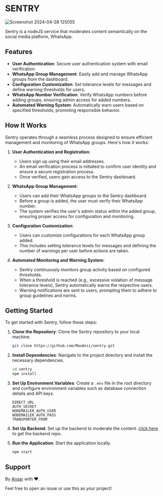 # SENTRY
![Screenshot 2024-04-28 125055](https://github.com/MaxAnii/SENTRY/assets/96937469/463003df-6813-41ff-b2a5-55c121b69422)


Sentry is a nodeJS service that moderates content semantically on the social media platform, WhatsApp.
## Features

- **User Authentication**: Secure user authentication system with email verification.
- **WhatsApp Group Management**: Easily add and manage WhatsApp groups from the dashboard.
- **Configuration Customization**: Set tolerance levels for messages and define warning thresholds for users.
- **WhatsApp Number Verification**: Verify WhatsApp numbers before adding groups, ensuring admin access for added numbers.
- **Automated Warning System**: Automatically warn users based on specified thresholds, promoting responsible behavior.


## How It Works

Sentry operates through a seamless process designed to ensure efficient management and monitoring of WhatsApp groups. Here's how it works:

1. **User Authentication and Registration**:
   - Users sign up using their email addresses.
   - An email verification process is initiated to confirm user identity and ensure a secure registration process.
   - Once verified, users gain access to the Sentry dashboard.

2. **WhatsApp Group Management**:
   - Users can add their WhatsApp groups to the Sentry dashboard.
   - Before a group is added, the user must verify their WhatsApp number.
   - The system verifies the user's admin status within the added group, ensuring proper access for configuration and monitoring.

3. **Configuration Customization**:
   - Users can customize configurations for each WhatsApp group added.
   - This includes setting tolerance levels for messages and defining the number of warnings per user before actions are taken.

4. **Automated Monitoring and Warning System**:
   - Sentry continuously monitors group activity based on configured thresholds.
   - When a threshold is reached (e.g., excessive violation of message tolerance levels), Sentry automatically warns the respective users.
   - Warning notifications are sent to users, prompting them to adhere to group guidelines and norms.



## Getting Started

To get started with Sentry, follow these steps:

1. **Clone the Repository**: Clone the Sentry repository to your local machine.

    ```bash
    git clone https://github.com/MaxAnii/sentry.git
    ```

2. **Install Dependencies**: Navigate to the project directory and install the necessary dependencies.

    ```bash
    cd sentry
    npm install
    ```

3. **Set Up Environment Variables**: Create a `.env` file in the root directory and configure environment variables such as database connection details and API keys.

    ```plaintext
   DIRECT_URL
   AUTH_SECRET
   NODEMAILER_AUTH_USER
   NODEMAILER_AUTH_PASS
   TRANSPORTER_FROM 
    ```
4. **Set Up Backend**: Set up the backend to moderate the content.
    [click here](https://github.com/MaxAnii/SENTRY-whatsApp-server) to get the backend repo.
   
6. **Run the Application**: Start the application locally.

    ```bash
    npm start
    ```

## Support

By [Ansar](https://github.com/MaxAnii) with ❤️.

Feel free to open an issue or use this as your project!
